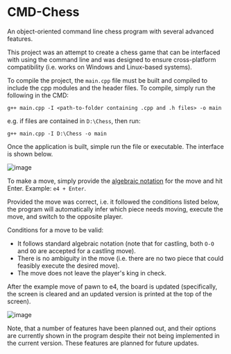 # CMD-Chess
An object-oriented command line chess program with several advanced features.

This project was an attempt to create a chess game that can be interfaced with using the command line and was designed to ensure cross-platform compatibility (i.e. works on Windows and Linux-based systems).

To compile the project, the ```main.cpp``` file must be built and compiled to include the cpp modules and the header files. To compile, simply run the following in the CMD:

```g++ main.cpp -I <path-to-folder containing .cpp and .h files> -o main```

e.g. if files are contained in ```D:\Chess```, then run:

```g++ main.cpp -I D:\Chess -o main```

Once the application is built, simple run the file or executable. The interface is shown below.

![image](https://user-images.githubusercontent.com/33159939/129890358-f22bc28f-120b-474a-bdc3-10370e9ebd90.png)

To make a move, simply provide the [algebraic notation](https://en.wikipedia.org/wiki/Algebraic_notation_(chess)) for the move and hit Enter. Example: ```e4 + Enter```.


Provided the move was correct, i.e. it followed the conditions listed below, the program will automatically infer which piece needs moving, execute the move, and switch to the opposite player.

Conditions for a move to be valid:
- It follows standard algebraic notation (note that for castling, both ```O-O``` and ```OO``` are accepted for a castling move).
- There is no ambiguity in the move (i.e. there are no two piece that could feasibly execute the desired move).
- The move does not leave the player's king in check.

After the example move of pawn to e4, the board is updated (specifically, the screen is cleared and an updated version is printed at the top of the screen).

![image](https://user-images.githubusercontent.com/33159939/129891166-9b1a18e6-6d1c-4f4b-9b70-a05a84e3a864.png)

Note, that a number of features have been planned out, and their options are currently shown in the program despite their not being implemented in the current version. These features are planned for future updates.
